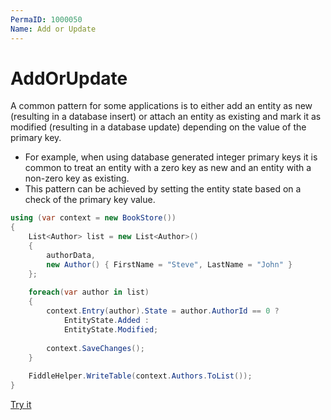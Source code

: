 ```yaml
---
PermaID: 1000050
Name: Add or Update
---
```


# AddOrUpdate

A common pattern for some applications is to either add an entity as new (resulting in a database insert) or attach an entity as existing and mark it as modified (resulting in a database update) depending on the value of the primary key. 

 - For example, when using database generated integer primary keys it is common to treat an entity with a zero key as new and an entity with a non-zero key as existing. 
 - This pattern can be achieved by setting the entity state based on a check of the primary key value. 
 
```csharp
using (var context = new BookStore())
{
    List<Author> list = new List<Author>()
    {
        authorData,
        new Author() { FirstName = "Steve", LastName = "John" }
    };
    
    foreach(var author in list)
    {
        context.Entry(author).State = author.AuthorId == 0 ?
            EntityState.Added :
            EntityState.Modified;
        
        context.SaveChanges();
    }
    
    FiddleHelper.WriteTable(context.Authors.ToList());
}
```

[Try it](https://dotnetfiddle.net/Y1BieQ)